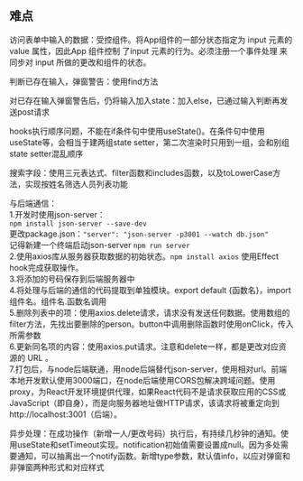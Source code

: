 ## 难点
访问表单中输入的数据：受控组件。将App组件的一部分状态指定为 input 元素的value 属性，因此App 组件控制 了input 元素的行为。必须注册一个事件处理 来同步对 input 所做的更改和组件的状态。<br>

判断已存在输入，弹窗警告：使用find方法<br>

对已存在输入弹窗警告后，仍将输入加入state：加入else，已通过输入判断再发送post请求<br>

hooks执行顺序问题，不能在if条件句中使用useState()。在条件句中使用useState等，会相当于建两组state setter，第二次渲染时只用到一组，会和别组state setter混乱顺序<br>

搜索字段：使用三元表达式、filter函数和includes函数，以及toLowerCase方法，实现按姓名筛选人员列表功能<br>

与后端通信：<br>
1.开发时使用json-server：<br>
```npm install json-server --save-dev```<br>
更改package.json：```"server": "json-server -p3001 --watch db.json"```<br>
记得新建一个终端启动json-server ```npm run server```<br>
2.使用axios库从服务器获取数据的初始状态。```npm install axios``` 使用Effect hook完成获取操作。<br>
3.将添加的号码保存到后端服务器中<br>
4.将处理与后端的通信的代码提取到单独模块。export default {函数名}，import 组件名。组件名.函数名调用<br>
5.删除列表中的项：使用axios.delete请求，请求没有发送任何数据。使用数组的 filter方法，先找出要删除的person。button中调用删除函数时使用onClick，传入所需参数<br>
6.更新同名项的内容：使用axios.put请求。注意和delete一样，都是更改对应资源的 URL 。<br>
7.打包后，与node后端联通，用node后端替代json-server，使用相对url。前端本地开发默认使用3000端口，在node后端使用CORS包解决跨域问题。使用proxy，为React开发环境提供代理，如果React代码不是请求获取应用的CSS或JavaScript（即自身），而是向服务器地址做HTTP请求，该请求将被重定向到http://localhost:3001（后端）。

异步处理：在成功操作（新增一人/更改号码）执行后，有持续几秒钟的通知。使用useState和setTimeout实现。notification初始值需要设置成null。因为多处需要通知，可以抽离出一个notify函数。新增type参数，默认值info，以应对弹窗和非弹窗两种形式和对应样式<br>